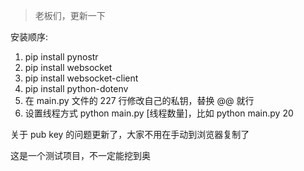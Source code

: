 > 老板们，更新一下

安装顺序:

1. pip install pynostr
2. pip install websocket
3. pip install websocket-client
4. pip install python-dotenv
5. 在 main.py 文件的 227 行修改自己的私钥，替换 @@ 就行
6. 设置线程方式 python main.py [线程数量]，比如 python main.py 20

关于 pub key 的问题更新了，大家不用在手动到浏览器复制了

这是一个测试项目，不一定能挖到奥
